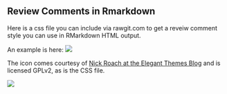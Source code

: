 ## Review Comments in Rmarkdown
Here is a css file you can include via rawgit.com to get a reveiw comment style you can use in RMarkdown HTML output.

An example is here: ![](https://gist.github.com/MilesMcBain/b8638ae67fe7b4d7d1d808ef43c9a590)

The icon comes courtesy of [Nick Roach at the Elegant Themes Blog](https://www.elegantthemes.com/blog/freebie-of-the-week/beautiful-flat-icons-for-free) and is licensed GPLv2, as is the CSS file.

![](https://raw.githubusercontent.com/milesmcbain/rmarkdown_comment/master/inst/media/markdown_comment.png)
